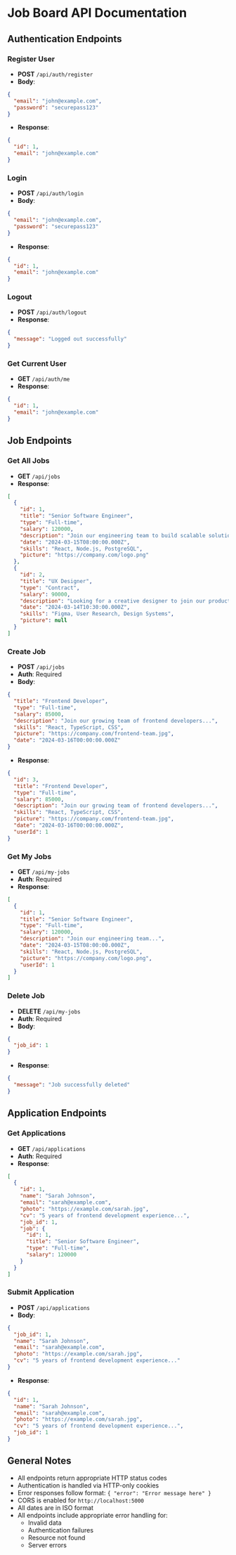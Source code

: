 # Job Board API Documentation

## Authentication Endpoints

### Register User
- **POST** `/api/auth/register`
- **Body**: 
```json
{
  "email": "john@example.com",
  "password": "securepass123"
}
```
- **Response**: 
```json
{
  "id": 1,
  "email": "john@example.com"
}
```

### Login
- **POST** `/api/auth/login`  
- **Body**: 
```json
{
  "email": "john@example.com",
  "password": "securepass123"
}
```
- **Response**: 
```json
{
  "id": 1,
  "email": "john@example.com"
}
```

### Logout
- **POST** `/api/auth/logout`
- **Response**: 
```json
{
  "message": "Logged out successfully"
}
```

### Get Current User
- **GET** `/api/auth/me`
- **Response**: 
```json
{
  "id": 1,
  "email": "john@example.com"
}
```

## Job Endpoints

### Get All Jobs
- **GET** `/api/jobs`
- **Response**: 
```json
[
  {
    "id": 1,
    "title": "Senior Software Engineer",
    "type": "Full-time",
    "salary": 120000,
    "description": "Join our engineering team to build scalable solutions...",
    "date": "2024-03-15T08:00:00.000Z",
    "skills": "React, Node.js, PostgreSQL",
    "picture": "https://company.com/logo.png"
  },
  {
    "id": 2,
    "title": "UX Designer",
    "type": "Contract",
    "salary": 90000,
    "description": "Looking for a creative designer to join our product team...",
    "date": "2024-03-14T10:30:00.000Z",
    "skills": "Figma, User Research, Design Systems",
    "picture": null
  }
]
```

### Create Job
- **POST** `/api/jobs`
- **Auth**: Required
- **Body**:
```json
{
  "title": "Frontend Developer",
  "type": "Full-time",
  "salary": 85000,
  "description": "Join our growing team of frontend developers...",
  "skills": "React, TypeScript, CSS",
  "picture": "https://company.com/frontend-team.jpg",
  "date": "2024-03-16T00:00:00.000Z"
}
```
- **Response**: 
```json
{
  "id": 3,
  "title": "Frontend Developer",
  "type": "Full-time",
  "salary": 85000,
  "description": "Join our growing team of frontend developers...",
  "skills": "React, TypeScript, CSS",
  "picture": "https://company.com/frontend-team.jpg",
  "date": "2024-03-16T00:00:00.000Z",
  "userId": 1
}
```

### Get My Jobs
- **GET** `/api/my-jobs`
- **Auth**: Required
- **Response**: 
```json
[
  {
    "id": 1,
    "title": "Senior Software Engineer",
    "type": "Full-time",
    "salary": 120000,
    "description": "Join our engineering team...",
    "date": "2024-03-15T08:00:00.000Z",
    "skills": "React, Node.js, PostgreSQL",
    "picture": "https://company.com/logo.png",
    "userId": 1
  }
]
```

### Delete Job
- **DELETE** `/api/my-jobs`
- **Auth**: Required
- **Body**: 
```json
{
  "job_id": 1
}
```
- **Response**: 
```json
{
  "message": "Job successfully deleted"
}
```

## Application Endpoints

### Get Applications
- **GET** `/api/applications`
- **Auth**: Required
- **Response**: 
```json
[
  {
    "id": 1,
    "name": "Sarah Johnson",
    "email": "sarah@example.com",
    "photo": "https://example.com/sarah.jpg",
    "cv": "5 years of frontend development experience...",
    "job_id": 1,
    "job": {
      "id": 1,
      "title": "Senior Software Engineer",
      "type": "Full-time",
      "salary": 120000
    }
  }
]
```

### Submit Application
- **POST** `/api/applications`
- **Body**:
```json
{
  "job_id": 1,
  "name": "Sarah Johnson",
  "email": "sarah@example.com",
  "photo": "https://example.com/sarah.jpg",
  "cv": "5 years of frontend development experience..."
}
```
- **Response**: 
```json
{
  "id": 1,
  "name": "Sarah Johnson",
  "email": "sarah@example.com",
  "photo": "https://example.com/sarah.jpg",
  "cv": "5 years of frontend development experience...",
  "job_id": 1
}
```

## General Notes

- All endpoints return appropriate HTTP status codes
- Authentication is handled via HTTP-only cookies
- Error responses follow format: `{ "error": "Error message here" }`
- CORS is enabled for `http://localhost:5000`
- All dates are in ISO format
- All endpoints include appropriate error handling for:
  - Invalid data
  - Authentication failures
  - Resource not found
  - Server errors

